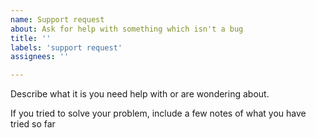 ```yaml
---
name: Support request
about: Ask for help with something which isn't a bug
title: ''
labels: 'support request'
assignees: ''

---
```


Describe what it is you need help with or are wondering about. 

If you tried to solve your problem, include a few notes of what you have tried so far


